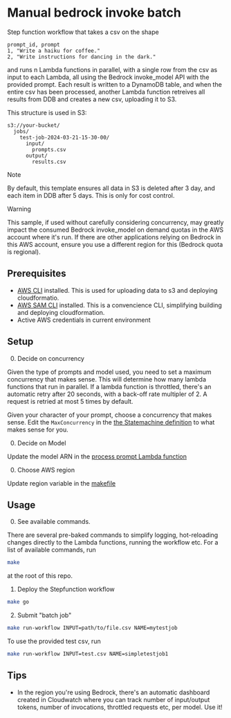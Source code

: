 # Manual bedrock invoke batch

Step function workflow that takes a csv on the shape

```csv
prompt_id, prompt
1, "Write a haiku for coffee."
2, "Write instructions for dancing in the dark."
```

and runs n Lambda functions in parallel, with a single row from the csv as input to each Lambda, all using the Bedrock invoke_model API with the provided prompt. Each result is written to a DynamoDB table, and when the entire csv has been processed, another Lambda function retreives all results from DDB and creates a new csv, uploading it to S3.

This structure is used in S3:

```
s3://your-bucket/
  jobs/
    test-job-2024-03-21-15-30-00/
      input/
        prompts.csv
      output/
        results.csv
```

> [!NOTE]  
> By default, this template ensures all data in S3 is deleted after 3 day, and each item in DDB after 5 days. This is only for cost control.

> [!WARNING]  
> This sample, if used without carefully considering concurrency, may greatly impact the consumed Bedrock invoke_model on demand quotas in the AWS account where it's run. If there are other applications relying on Bedrock in this AWS account, ensure you use a different region for this (Bedrock quota is regional).

## Prerequisites

- [AWS CLI](https://docs.aws.amazon.com/cli/latest/userguide/getting-started-install.html) installed. This is used for uploading data to s3 and deploying cloudformatio.
- [AWS SAM CLI](https://docs.aws.amazon.com/serverless-application-model/latest/developerguide/install-sam-cli.html) installed. This is a convencience CLI, simplifying building and deploying cloudformation.
- Active AWS credentials in current environment

## Setup

0. Decide on concurrency

Given the type of prompts and model used, you need to set a maximum concurrency that makes sense. This will determine how many lambda functions that run in parallel. If a lambda function is throttled, there's an automatic retry after 20 seconds, with a back-off rate multipler of 2. A request is retried at most 5 times by default.

Given your character of your prompt, choose a concurrency that makes sense. Edit the `MaxConcurrency` in the [the Statemachine definition](statemachine/definition.asl.yaml) to what makes sense for you.

0. Decide on Model

Update the model ARN in the [process prompt Lambda function](process_prompt/app.py)

0. Choose AWS region

Update region variable in the [makefile](./makefile)

## Usage

0. See available commands.

There are several pre-baked commands to simplify logging, hot-reloading changes directly to the Lambda functions, running the workflow etc. For a list of available commands, run

```bash
make
```

at the root of this repo.

1. Deploy the Stepfunction workflow

```bash
make go
```

2. Submit "batch job"

```bash
make run-workflow INPUT=path/to/file.csv NAME=mytestjob
```

To use the provided test csv, run

```bash
make run-workflow INPUT=test.csv NAME=simpletestjob1
```

## Tips

- In the region you're using Bedrock, there's an automatic dashboard created in Cloudwatch where you can track number of input/output tokens, number of invocations, throttled requests etc, per model. Use it!
